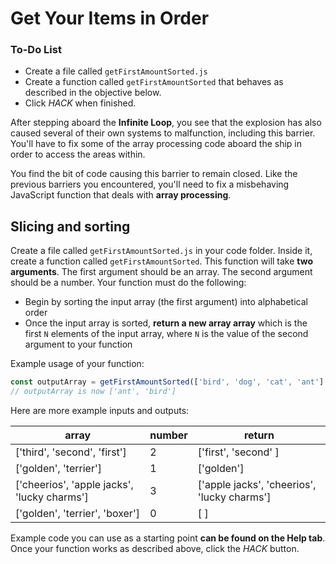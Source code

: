 # Get Your Items in Order

<div class="aside">
<h3>To-Do List</h3>
<ul>
  <li>Create a file called <code>getFirstAmountSorted.js</code></li>
  <li>Create a function called <code>getFirstAmountSorted</code> that behaves as described in the objective below.</li>
  <li>Click <em>HACK</em> when finished.</li>
</ul>
</div>

After stepping aboard the **Infinite Loop**, you see that the explosion has also caused several of their own systems to malfunction, including this barrier. You'll have to fix some of the array processing code aboard the ship in order to access the areas within.

You find the bit of code causing this barrier to remain closed. Like the previous barriers you encountered, you'll need to fix a misbehaving JavaScript function that deals with **array processing**.

## Slicing and sorting

Create a file called `getFirstAmountSorted.js` in your code folder. Inside it, create a function called `getFirstAmountSorted`. This function will take **two arguments**. The first argument should be an array. The second argument should be a number. Your function must do the following:

* Begin by sorting the input array (the first argument) into alphabetical order
* Once the input array is sorted, **return a new array array** which is the first `N` elements of the input array, where `N` is the value of the second argument to your function

Example usage of your function:

```js
const outputArray = getFirstAmountSorted(['bird', 'dog', 'cat', 'ant'], 2);
// outputArray is now ['ant', 'bird']
```
Here are more example inputs and outputs:

| array                                       | number | return                                      |
| ------------------------------------------- | ------ | ------------------------------------------- |
| ['third', 'second', 'first']                | 2      | ['first', 'second' ]                        |
| ['golden', 'terrier']                       | 1      | ['golden']                                  |
| ['cheerios', 'apple jacks', 'lucky charms'] | 3      | ['apple jacks', 'cheerios', 'lucky charms'] |
| ['golden', 'terrier', 'boxer']              | 0      | [ ]                                          |

Example code you can use as a starting point **can be found on the Help tab**. Once your function works as described above, click the *HACK* button.
